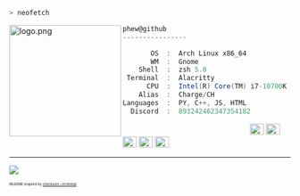 ```zsh
> neofetch
```
 <img align="left" src="https://raw.githubusercontent.com/ecriminal/ecriminal/main/assets/cannabis.png" alt="logo.png" width="200" /> 


```csharp
phew@github
----------------

       OS  :  Arch Linux x86_64
       WM  :  Gnome
    Shell  :  zsh 5.8
 Terminal  :  Alacritty
      CPU  :  Intel(R) Core(TM) i7-10700K CPU @ 3.80GHz
    Alias  :  Charge/CH
Languages  :  PY, C++, JS, HTML
  Discord  :  893242462347354182
```

<p align="left">
  &nbsp; &nbsp; &nbsp; &nbsp; &nbsp;&nbsp; &nbsp; &nbsp; &nbsp; &nbsp;&nbsp; &nbsp; &nbsp; &nbsp; &nbsp; &nbsp; &nbsp; &nbsp; &nbsp; &nbsp; &nbsp;&nbsp; &nbsp; &nbsp; &nbsp; &nbsp;&nbsp; &nbsp; &nbsp; &nbsp; &nbsp;
  <img alt="#474342" src="https://via.placeholder.com/15/474342/000000?text=+" width="25" height="20" />
  <img alt="#fbedf6" src="https://via.placeholder.com/15/4ca4eb/000000?text=+" width="25" height="20" />
  <img alt="#c9594d" src="https://via.placeholder.com/15/d74681/000000?text=+" width="25" height="20" />
  <img alt="#f8b9b2" src="https://via.placeholder.com/15/60409c/000000?text=+" width="25" height="20" />
  <img alt="#ae9c9d" src="https://via.placeholder.com/15/ae9c9d/000000?text=+" width="25" height="20" />
</p>

---

![](https://komarev.com/ghpvc/?username=phew&style=flat-square)
<p style="font-size: 6px">README inspired by <a href="https://github.com/ecriminal">checksum / ecriminal</a></p>
